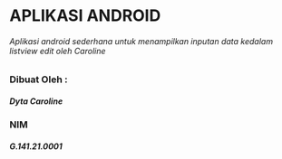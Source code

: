 # APLIKASI ANDROID
###### Aplikasi android sederhana untuk menampilkan inputan data kedalam listview edit oleh Caroline

### Dibuat Oleh :
##### Dyta Caroline
### NIM
##### G.141.21.0001